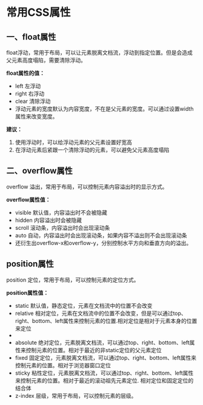 # 常用CSS属性
## 一、float属性
float浮动，常用于布局，可以让元素脱离文档流，浮动到指定位置。但是会造成父元素高度塌陷，需要清除浮动。

**float属性的值：**


- left 左浮动
- right 右浮动 
- clear 清除浮动 
- 浮动元素的宽度默认为内容宽度，不在是父元素的宽度。可以通过设置width属性来改变宽度。

**建议：**

1. 使用浮动时，可以给浮动元素的父元素设置好宽高
2. 在浮动元素后紧跟一个清除浮动的元素，可以避免父元素高度塌陷
## 二、overflow属性
overflow 溢出，常用于布局，可以控制元素内容溢出时的显示方式。

**overflow属性值：**

- visible 默认值，内容溢出时不会被隐藏
- hidden 内容溢出时会被隐藏
- scroll 滚动条，内容溢出时会出现滚动条
- auto 自动，内容溢出时会出现滚动条，如果内容不溢出则不会出现滚动条
- 还衍生出overflow-x和overflow-y，分别控制水平方向和垂直方向的溢出。

## position属性
position 定位，常用于布局，可以控制元素的定位方式。

**position属性值：**

- static 默认值，静态定位，元素在文档流中的位置不会改变
- relative 相对定位，元素在文档流中的位置不会改变，但是可以通过top、right、bottom、left属性来控制元素的位置.相对定位是相对于元素本身的位置来定位
- 
- absolute 绝对定位，元素脱离文档流，可以通过top、right、bottom、left属性来控制元素的位置。相对于最近的非static定位的父元素定位
- fixed 固定定位，元素脱离文档流，可以通过top、right、bottom、left属性来控制元素的位置。相对于浏览器窗口定位
- sticky 粘性定位，元素脱离文档流，可以通过top、right、bottom、left属性来控制元素的位置。相对于最近的滚动祖先元素定位. 相对定位和固定定位的结合体
- z-index 层级，常用于布局，可以控制元素的层级。